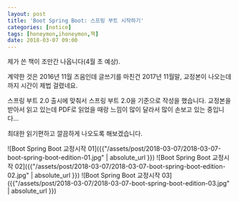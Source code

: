 ```yaml
---
layout: post
title: 'Boot Spring Boot: 스프링 부트 시작하기'
categories: [notice]
tags: [honeymon,ihoneymon,책]
date: 2018-03-07 09:00
---
```


제가 쓴 책이 조만간 나옵니다(4월 초 예상).

계약한 것은 2016년 11월 즈음인데 글쓰기를 마친건 2017년 11월말, 교정본이 나오는데까지 시간이 제법 걸렸네요.

스프링 부트 2.0 출시에 맞춰서 스프링 부트 2.0을 기준으로 작성을 했습니다. 교정본을 받아서 읽고 있는데 PDF로 읽었을 때랑 느낌이 많이 달라서 많이 손보고 있는 중입니다...

최대한 읽기편하고 깔끔하게 나오도록 해보겠습니다.

![Boot Spring Boot 교정시작 01]({{"/assets/post/2018-03-07/2018-03-07-boot-spring-boot-edition-01.jpg" | absolute_url }})
![Boot Spring Boot 교정시작 02]({{"/assets/post/2018-03-07/2018-03-07-boot-spring-boot-edition-02.jpg" | absolute_url }})
![Boot Spring Boot 교정시작 03]({{"/assets/post/2018-03-07/2018-03-07-boot-spring-boot-edition-03.jpg" | absolute_url }})
